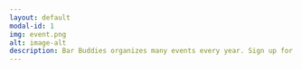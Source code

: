 ```yaml
---
layout: default
modal-id: 1
img: event.png
alt: image-alt
description: Bar Buddies organizes many events every year. Sign up for a upcoming event!
---
```

